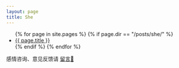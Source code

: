 ```yaml
---
layout: page
title: She
---
```


<ul>
{% for page in site.pages %}
  {% if page.dir == "/posts/she/" %}
    <li> <a href="{{ page.url | relative_url }}">{{ page.title }}</a> </li>
  {% endif %}
{% endfor %}
</ul>

感情咨询、意见反馈请 [留言💬](https://github.com/xuyilife/xuyilife.github.io/issues/new)